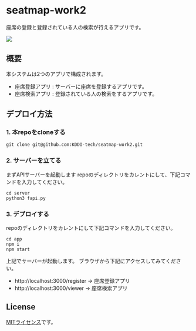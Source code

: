 # seatmap-work2

座席の登録と登録されている人の検索が行えるアプリです。

![](https://github.com/KDDI-tech/seatmap-work2/blob/main/doc/img/image.png?raw=true)

## 概要

本システムは2つのアプリで構成されます。

- 座席登録アプリ : サーバーに座席を登録するアプリです。
- 座席検索アプリ : 登録されている人の検索をするアプリです。

## デプロイ方法

### 1. 本repoをcloneする

```
git clone git@github.com:KDDI-tech/seatmap-work2.git
```

### 2. サーバーを立てる

まずAPIサーバーを起動します
repoのディレクトリをカレントにして、下記コマンドを入力してください。

```
cd server
python3 fapi.py
```

### 3. デプロイする

repoのディレクトリをカレントにして下記コマンドを入力してください。

```
cd app
npm i
npm start
```

上記でサーバーが起動します。
ブラウザから下記にアクセスしてみてください。

- http://localhost:3000/register → 座席登録アプリ
- http://localhost:3000/viewer → 座席検索アプリ

## License

[MITライセンス](https://github.com/KDDI-tech/seatmap-work2/blob/main/LICENSE)です。


